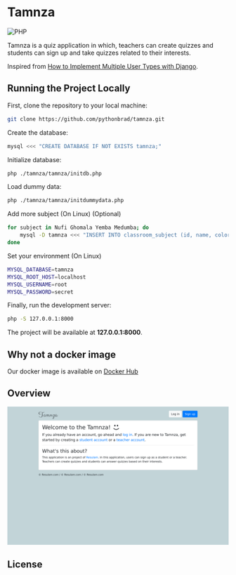# Tamnza

![PHP](https://img.shields.io/badge/php-%23777BB4.svg?style=for-the-badge&logo=php&logoColor=white)

Tamnza is a quiz application in which, teachers can create quizzes and students can sign up and take quizzes related to their interests.

Inspired from [How to Implement Multiple User Types with Django](https://simpleisbetterthancomplex.com/tutorial/2018/01/18/how-to-implement-multiple-user-types-with-django.html).

## Running the Project Locally

First, clone the repository to your local machine:

```bash
git clone https://github.com/pythonbrad/tamnza.git
```

Create the database:

```bash
mysql <<< "CREATE DATABASE IF NOT EXISTS tamnza;"
```

Initialize database:

```bash
php ./tamnza/tamnza/initdb.php
```

Load dummy data:

```bash
php ./tamnza/tamnza/initdummydata.php
```

Add more subject (On Linux) (Optional)

```bash
for subject in Nufi Ghomala Yemba Medumba; do
    mysql -D tamnza <<< "INSERT INTO classroom_subject (id, name, color) VALUES (null, \"$subject\", \"green\")";
done
```

Set your environment (On Linux)

```bash
MYSQL_DATABASE=tamnza
MYSQL_ROOT_HOST=localhost
MYSQL_USERNAME=root
MYSQL_PASSWORD=secret
```

Finally, run the development server:

```bash
php -S 127.0.0.1:8000
```

The project will be available at **127.0.0.1:8000**.

## Why not a docker image
Our docker image is available on [Docker Hub](https://hub.docker.com/r/pythonbrad/tamnza)

## Overview
![Overview](https://github.com/pythonbrad/tamnza/blob/main/overview.png)

## License

